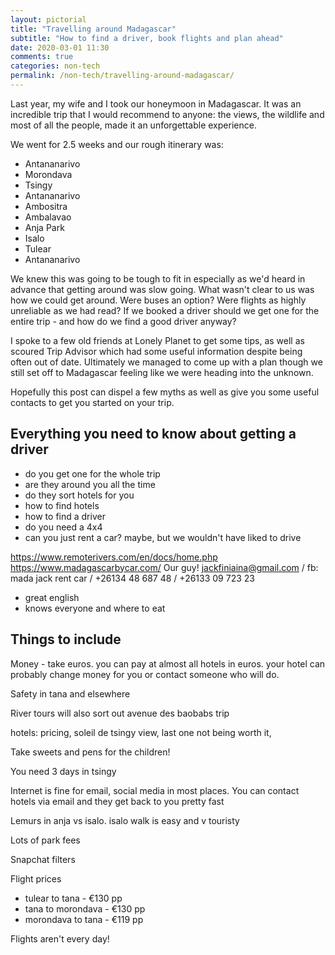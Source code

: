 ```yaml
---
layout: pictorial
title: "Travelling around Madagascar"
subtitle: "How to find a driver, book flights and plan ahead"
date: 2020-03-01 11:30
comments: true
categories: non-tech
permalink: /non-tech/travelling-around-madagascar/
---
```


Last year, my wife and I took our honeymoon in Madagascar. It was an incredible trip that I would recommend to anyone: the views, the wildlife and most of all the people, made it an unforgettable experience.

We went for 2.5 weeks and our rough itinerary was:
- Antananarivo
- Morondava
- Tsingy
- Antananarivo
- Ambositra
- Ambalavao
- Anja Park
- Isalo
- Tulear
- Antananarivo

We knew this was going to be tough to fit in especially as we'd heard in advance that getting around was slow going. What wasn't clear to us was how we could get around. Were buses an option? Were flights as highly unreliable as we had read? If we booked a driver should we get one for the entire trip - and how do we find a good driver anyway?

I spoke to a few old friends at Lonely Planet to get some tips, as well as scoured Trip Advisor which had some useful information despite being often out of date. Ultimately we managed to come up with a plan though we still set off to Madagascar feeling like we were heading into the unknown.

Hopefully this post can dispel a few myths as well as give you some useful contacts to get you started on your trip.

## Everything you need to know about getting a driver

- do you get one for the whole trip
- are they around you all the time
- do they sort hotels for you
- how to find hotels
- how to find a driver
- do you need a 4x4
- can you just rent a car? maybe, but we wouldn't have liked to drive

https://www.remoterivers.com/en/docs/home.php
https://www.madagascarbycar.com/
Our guy! jackfiniaina@gmail.com / fb: mada jack rent car / +26134 48 687 48 / +26133 09 723 23
- great english
- knows everyone and where to eat


## Things to include
Money - take euros. you can pay at almost all hotels in euros. your hotel can probably change money for you or contact someone who will do.

Safety in tana and elsewhere

River tours will also sort out avenue des baobabs trip

hotels: pricing, soleil de tsingy view, last one not being worth it,

Take sweets and pens for the children!

You need 3 days in tsingy

Internet is fine for email, social media in most places. You can contact hotels via email and they get back to you pretty fast

Lemurs in anja vs isalo. isalo walk is easy and v touristy

Lots of park fees

Snapchat filters

Flight prices
- tulear to tana - €130 pp
- tana to morondava - €130 pp
- morondava to tana - €119 pp

Flights aren't every day!




